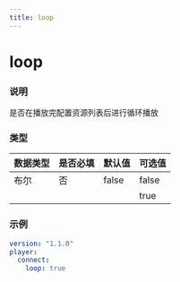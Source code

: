 ```yaml
---
title: loop
---
```


loop
===

### 说明
是否在播放完配置资源列表后进行循环播放

### 类型
| 数据类型 | 是否必填 | 默认值 | 可选值 |
|---|---|---|---|
| 布尔 | 否 | false | false |
|  |  |  | true |

### 示例
```yaml {4}
version: "1.1.0"
player:
  connect:
    loop: true
```
